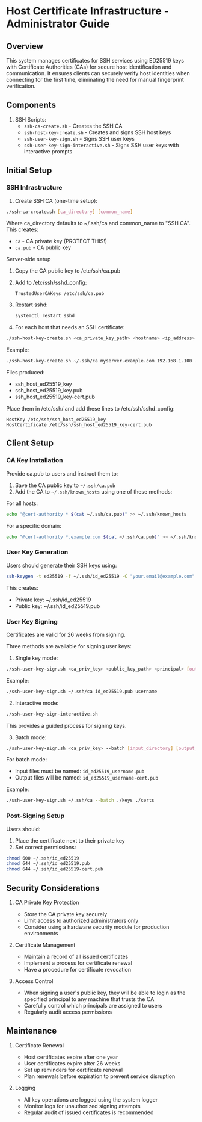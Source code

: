 # Host Certificate Infrastructure - Administrator Guide

## Overview
This system manages certificates for SSH services using ED25519 keys with Certificate Authorities (CAs) for secure host identification and communication. It ensures clients can securely verify host identities when connecting for the first time, eliminating the need for manual fingerprint verification.

## Components
1. SSH Scripts:
   - `ssh-ca-create.sh` - Creates the SSH CA
   - `ssh-host-key-create.sh` - Creates and signs SSH host keys
   - `ssh-user-key-sign.sh` - Signs SSH user keys
   - `ssh-user-key-sign-interactive.sh` - Signs SSH user keys with interactive prompts

## Initial Setup

### SSH Infrastructure
1. Create SSH CA (one-time setup):
```bash
./ssh-ca-create.sh [ca_directory] [common_name]
```
Where ca_directory defaults to ~/.ssh/ca and common_name to "SSH CA".
This creates:
- `ca` - CA private key (PROTECT THIS!)
- `ca.pub` - CA public key

Server-side setup
1. Copy the CA public key to /etc/ssh/ca.pub
2. Add to /etc/ssh/sshd_config:
   ```
   TrustedUserCAKeys /etc/ssh/ca.pub
   ```
3. Restart sshd:
   ```bash
   systemctl restart sshd
   ```

2. For each host that needs an SSH certificate:
```bash
./ssh-host-key-create.sh <ca_private_key_path> <hostname> <ip_address> <output_directory>
```

Example:
```bash
./ssh-host-key-create.sh ~/.ssh/ca myserver.example.com 192.168.1.100 ./host-keys
```

Files produced:
- ssh_host_ed25519_key
- ssh_host_ed25519_key.pub
- ssh_host_ed25519_key-cert.pub

Place them in /etc/ssh/ and add these lines to /etc/ssh/sshd_config:
```
HostKey /etc/ssh/ssh_host_ed25519_key
HostCertificate /etc/ssh/ssh_host_ed25519_key-cert.pub
```

## Client Setup

### CA Key Installation

Provide ca.pub to users and instruct them to:

1. Save the CA public key to `~/.ssh/ca.pub`
2. Add the CA to `~/.ssh/known_hosts` using one of these methods:

For all hosts:
```bash
echo "@cert-authority * $(cat ~/.ssh/ca.pub)" >> ~/.ssh/known_hosts
```

For a specific domain:
```bash
echo "@cert-authority *.example.com $(cat ~/.ssh/ca.pub)" >> ~/.ssh/known_hosts
```

### User Key Generation

Users should generate their SSH keys using:
```bash
ssh-keygen -t ed25519 -f ~/.ssh/id_ed25519 -C "your.email@example.com"
```

This creates:
- Private key: ~/.ssh/id_ed25519
- Public key: ~/.ssh/id_ed25519.pub

### User Key Signing

Certificates are valid for 26 weeks from signing.

Three methods are available for signing user keys:

1. Single key mode:
```bash
./ssh-user-key-sign.sh <ca_priv_key> <public_key_path> <principal> [output_path]
```

Example:
```bash
./ssh-user-key-sign.sh ~/.ssh/ca id_ed25519.pub username
```

2. Interactive mode:
```bash
./ssh-user-key-sign-interactive.sh
```
This provides a guided process for signing keys.

3. Batch mode:
```bash
./ssh-user-key-sign.sh <ca_priv_key> --batch [input_directory] [output_directory]
```

For batch mode:
- Input files must be named: `id_ed25519_username.pub`
- Output files will be named: `id_ed25519_username-cert.pub`

Example:
```bash
./ssh-user-key-sign.sh ~/.ssh/ca --batch ./keys ./certs
```

### Post-Signing Setup

Users should:
1. Place the certificate next to their private key
2. Set correct permissions:
```bash
chmod 600 ~/.ssh/id_ed25519
chmod 644 ~/.ssh/id_ed25519.pub
chmod 644 ~/.ssh/id_ed25519-cert.pub
```

## Security Considerations

1. CA Private Key Protection
   - Store the CA private key securely
   - Limit access to authorized administrators only
   - Consider using a hardware security module for production environments

2. Certificate Management
   - Maintain a record of all issued certificates
   - Implement a process for certificate renewal
   - Have a procedure for certificate revocation

3. Access Control
   - When signing a user's public key, they will be able to login as the specified principal to any machine that trusts the CA
   - Carefully control which principals are assigned to users
   - Regularly audit access permissions

## Maintenance

1. Certificate Renewal
   - Host certificates expire after one year
   - User certificates expire after 26 weeks
   - Set up reminders for certificate renewal
   - Plan renewals before expiration to prevent service disruption

2. Logging
   - All key operations are logged using the system logger
   - Monitor logs for unauthorized signing attempts
   - Regular audit of issued certificates is recommended
